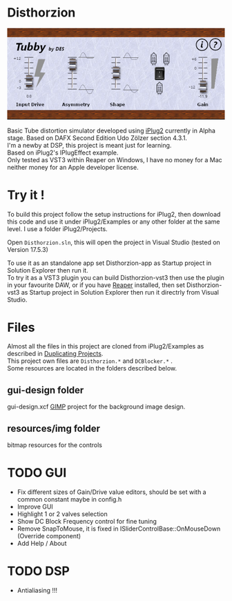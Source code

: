 # Disthorzion

![Tubby](gui-design/Tubby.png)

Basic Tube distortion simulator developed using [iPlug2](https://github.com/iPlug2/iPlug2) currently in Alpha stage.
Based on DAFX Second Edition Udo Zölzer section 4.3.1.  
I'm a newby at DSP, this project is meant just for learning.  
Based on iPlug2's IPlugEffect example.  
Only tested as VST3 within Reaper on Windows, I have no money for a Mac neither money for an Apple developer license.  

# Try it !

To build this project follow the setup instructions for iPlug2, then download this code and use it under iPlug2/Examples or any other folder at the same level.
I use a folder iPlug2/Projects.

Open `Disthorzion.sln`, this will open the project in Visual Studio (tested on Version 17.5.3)

To use it as an standalone app set Disthorzion-app as Startup project in Solution Explorer then run it.  
To try it as a VST3 plugin you can build Disthorzion-vst3 then use the plugin in your favourite DAW, or if you have [Reaper](https://www.reaper.fm/index.php) installed, then set Disthorzion-vst3 as Startup project in Solution Explorer then run it directrly from Visual Studio.  

# Files

Almost all the files in this project are cloned from iPlug2/Examples as described in 
[Duplicating Projects](https://github.com/iPlug2/iPlug2/wiki/Duplicating-Projects).  
This project own files are `Disthorzion.*` and `DCBlocker.*` .  
Some resources are located in the folders described below.

## gui-design folder

gui-design.xcf [GIMP](https://www.gimp.org/) project for the background image design.

## resources/img folder

bitmap resources for the controls

# TODO GUI

- Fix different sizes of Gain/Drive value editors, should be set with a common constant maybe in config.h 
- Improve GUI
- Highlight 1 or 2 valves selection
- Show DC Block Frequency control for fine tuning
- Remove SnapToMouse, it is fixed in ISliderControlBase::OnMouseDown (Override component)
- Add Help / About

# TODO DSP
- Antialiasing !!!
